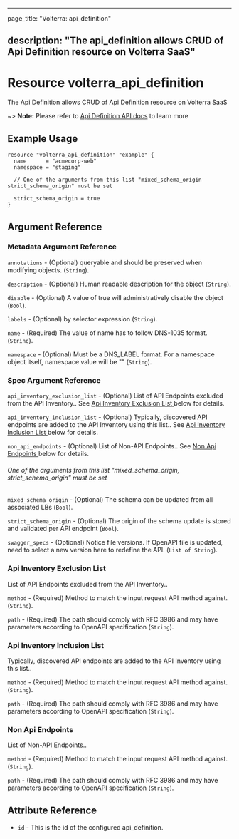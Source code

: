 ---

page_title: "Volterra: api_definition"

description: "The api_definition allows CRUD of Api Definition resource on Volterra SaaS"
-----------------------------------------------------------------------------------------

Resource volterra_api_definition
================================

The Api Definition allows CRUD of Api Definition resource on Volterra SaaS

~> **Note:** Please refer to [Api Definition API docs](https://docs.cloud.f5.com/docs-v2/api/views-api-definition) to learn more

Example Usage
-------------

```hcl
resource "volterra_api_definition" "example" {
  name      = "acmecorp-web"
  namespace = "staging"

  // One of the arguments from this list "mixed_schema_origin strict_schema_origin" must be set

  strict_schema_origin = true
}

```

Argument Reference
------------------

### Metadata Argument Reference

`annotations` - (Optional) queryable and should be preserved when modifying objects. (`String`).

`description` - (Optional) Human readable description for the object (`String`).

`disable` - (Optional) A value of true will administratively disable the object (`Bool`).

`labels` - (Optional) by selector expression (`String`).

`name` - (Required) The value of name has to follow DNS-1035 format. (`String`).

`namespace` - (Optional) Must be a DNS_LABEL format. For a namespace object itself, namespace value will be "" (`String`).

### Spec Argument Reference

`api_inventory_exclusion_list` - (Optional) List of API Endpoints excluded from the API Inventory.. See [Api Inventory Exclusion List ](#api-inventory-exclusion-list) below for details.

`api_inventory_inclusion_list` - (Optional) Typically, discovered API endpoints are added to the API Inventory using this list.. See [Api Inventory Inclusion List ](#api-inventory-inclusion-list) below for details.

`non_api_endpoints` - (Optional) List of Non-API Endpoints.. See [Non Api Endpoints ](#non-api-endpoints) below for details.

###### One of the arguments from this list "mixed_schema_origin, strict_schema_origin" must be set

`mixed_schema_origin` - (Optional) The schema can be updated from all associated LBs (`Bool`).

`strict_schema_origin` - (Optional) The origin of the schema update is stored and validated per API endpoint (`Bool`).

`swagger_specs` - (Optional) Notice file versions. If OpenAPI file is updated, need to select a new version here to redefine the API. (`List of String`).

### Api Inventory Exclusion List

List of API Endpoints excluded from the API Inventory..

`method` - (Required) Method to match the input request API method against. (`String`).

`path` - (Required) The path should comply with RFC 3986 and may have parameters according to OpenAPI specification (`String`).

### Api Inventory Inclusion List

Typically, discovered API endpoints are added to the API Inventory using this list..

`method` - (Required) Method to match the input request API method against. (`String`).

`path` - (Required) The path should comply with RFC 3986 and may have parameters according to OpenAPI specification (`String`).

### Non Api Endpoints

List of Non-API Endpoints..

`method` - (Required) Method to match the input request API method against. (`String`).

`path` - (Required) The path should comply with RFC 3986 and may have parameters according to OpenAPI specification (`String`).

Attribute Reference
-------------------

-	`id` - This is the id of the configured api_definition.
